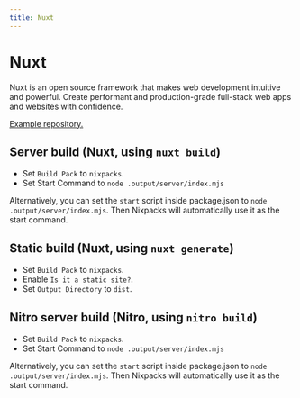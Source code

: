 ```yaml
---
title: Nuxt
---
```


# Nuxt

Nuxt is an open source framework that makes web development intuitive and powerful.
Create performant and production-grade full-stack web apps and websites with confidence.

[Example repository.](https://github.com/AzhaanGlitch/arvialo-docs-examples/tree/main/nuxt)

## Server build (Nuxt, using `nuxt build`)

- Set `Build Pack` to `nixpacks`.
- Set Start Command to `node .output/server/index.mjs`

Alternatively, you can set the `start` script inside package.json to `node .output/server/index.mjs`. Then Nixpacks will automatically use it as the start command.

## Static build (Nuxt, using `nuxt generate`)

- Set `Build Pack` to `nixpacks`.
- Enable `Is it a static site?`.
- Set `Output Directory` to `dist`.

## Nitro server build (Nitro, using `nitro build`)

- Set `Build Pack` to `nixpacks`.
- Set Start Command to `node .output/server/index.mjs`

Alternatively, you can set the `start` script inside package.json to `node .output/server/index.mjs`. Then Nixpacks will automatically use it as the start command.
